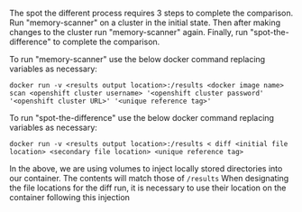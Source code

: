 

The spot the different process requires 3 steps to complete the comparison. Run "memory-scanner" on a cluster in the initial state. 
Then after making changes to the cluster run "memory-scanner" again.
Finally, run "spot-the-difference" to complete the comparison.

To run "memory-scanner" use the below docker command replacing variables as necessary:

```
docker run -v <results output location>:/results <docker image name> scan <openshift cluster username> '<openshift cluster password' '<openshift cluster URL>' '<unique reference tag>'
```

To run "spot-the-difference" use the below docker command replacing variables as necessary:

```
docker run -v <results output location>:/results < diff <initial file location> <secondary file location> <unique reference tag>
```

In the above, we are using volumes to inject locally stored directories into our container. The <results output location> contents will match those of `/results`
When designating the file locations for the diff run, it is necessary to use their location on the container following this injection
